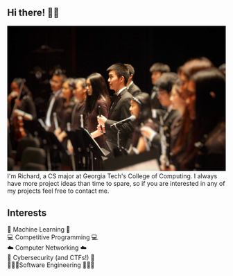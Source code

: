 ## Hi there! 👋🙂
  <a href= "https://skyline-9.github.io/"><img width="800" src="https://github.com/Skyline-9/Skyline-9/blob/master/me.jpeg" alt="Richard"></a>
I'm Richard, a CS major at Georgia Tech's College of Computing. I always have more project ideas than time to spare, so if you are interested in any of my projects feel free to contact me.

## Interests
🤖 Machine Learning 🤖<br>
💻 Competitive Programming 💻<br>
☁️ Computer Networking ☁️<br>
🔐 Cybersecurity (and CTFs!) 🔐<br>
🧑🏼‍💻Software Engineering 🧑🏼‍💻<br>
